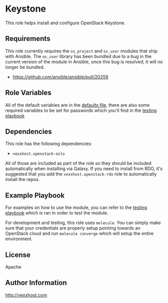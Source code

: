 Keystone
========
This role helps install and configure OpenStack Keystone.


Requirements
------------
This role currently requires the `os_project` and `os_user` modules that ship
with Ansible.  The `os_user` library has been bundled due to a bug in the
current version of the module in Ansible, once this bug is resolved, it will no
longer be bundled.

- https://github.com/ansible/ansible/pull/20259


Role Variables
--------------
All of the default variables are in the [defaults file](defaults/main.yml),
there are also some required variables to be set for passwords which you'll
find in the [testing playbook](tests/test.yml)


Dependencies
------------
This role has the following dependencies:

- `vexxhost.openstack-oslo`

All of those are included as part of the role so they should be included
automatically when installing via Galaxy.  If you need to install from RDO,
it's suggested that you add the `vexxhost.openstack-rdo` role to automatically
install the repos.


Example Playbook
----------------
For examples on how to use the module, you can refer to the
[testing playbook](tests/test.yml) which is ran in order to test the module.

For development and testing, this role uses `molecule`.  You can simply make
sure that your credentials are properly setup pointing towards an OpenStack
cloud and run `molecule converge` which will setup the entire environment.


License
-------
Apache


Author Information
------------------
http://vexxhost.com
